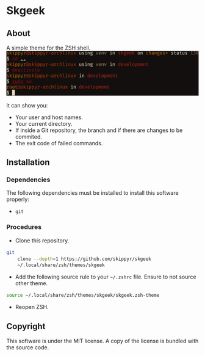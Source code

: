 # Skgeek
## About
A simple theme for the ZSH shell.
![](preview.png)

It can show you:
-   Your user and host names.
-   Your current directory.
-   If inside a Git repository, the branch and if there are changes to be commited.
-   The exit code of failed commands.

## Installation
### Dependencies
The following dependencies must be installed to install this software properly:
-   `git`

### Procedures
-   Clone this repository.
```bash
git                                                                            \
    clone --depth=1 https://github.com/skippyr/skgeek                          \
    ~/.local/share/zsh/themes/skgeek
```

-   Add the following source rule to your `~/.zshrc` file. Ensure to not source other theme.
```bash
source ~/.local/share/zsh/themes/skgeek/skgeek.zsh-theme
```

-   Reopen ZSH.

## Copyright
This software is under the MIT license. A copy of the license is bundled with the source code.
